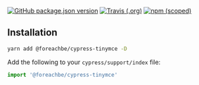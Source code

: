 [![GitHub package.json version](https://img.shields.io/github/package-json/v/foreachOS/cypress-tinymce.svg)](https://github.com/foreachOS/cypress-tinymce)
[![Travis (.org)](https://img.shields.io/travis/foreachOS/cypress-tinymce.svg)](https://travis-ci.org/ForeachOS/cypress-tinymce)
[![npm (scoped)](https://img.shields.io/npm/v/@foreachbe/cypress-tinymce.svg)](https://www.npmjs.com/package/@foreachbe/cypress-tinymce)

## Installation

```bash
yarn add @foreachbe/cypress-tinymce -D
```

Add the following to your `cypress/support/index` file:

```javascript
import '@foreachbe/cypress-tinymce'
```
